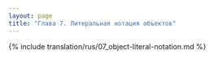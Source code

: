 ```yaml
---
layout: page
title: "Глава 7. Литеральная нотация объектов"
---
```


{% include translation/rus/07_object-literal-notation.md %}